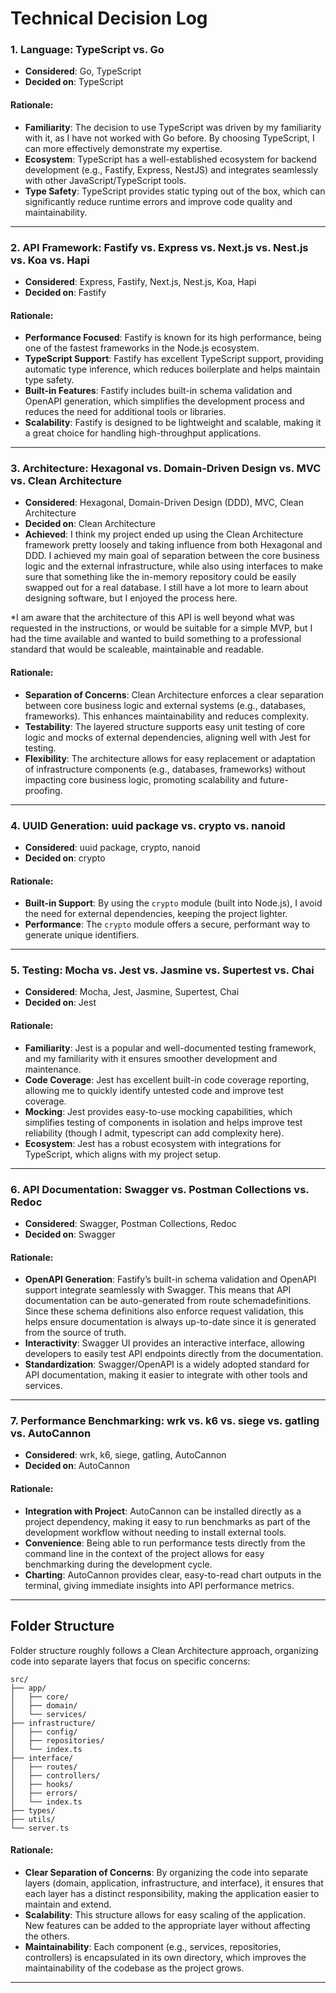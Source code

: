 # Technical Decision Log

### 1. **Language: TypeScript vs. Go**

- **Considered**: Go, TypeScript
- **Decided on**: TypeScript

#### Rationale:

- **Familiarity**: The decision to use TypeScript was driven by my familiarity with it, as I have not worked with Go before. By choosing TypeScript, I can more effectively demonstrate my expertise.
- **Ecosystem**: TypeScript has a well-established ecosystem for backend development (e.g., Fastify, Express, NestJS) and integrates seamlessly with other JavaScript/TypeScript tools.
- **Type Safety**: TypeScript provides static typing out of the box, which can significantly reduce runtime errors and improve code quality and maintainability.

---

### 2. **API Framework: Fastify vs. Express vs. Next.js vs. Nest.js vs. Koa vs. Hapi**

- **Considered**: Express, Fastify, Next.js, Nest.js, Koa, Hapi
- **Decided on**: Fastify

#### Rationale:

- **Performance Focused**: Fastify is known for its high performance, being one of the fastest frameworks in the Node.js ecosystem.
- **TypeScript Support**: Fastify has excellent TypeScript support, providing automatic type inference, which reduces boilerplate and helps maintain type safety.
- **Built-in Features**: Fastify includes built-in schema validation and OpenAPI generation, which simplifies the development process and reduces the need for additional tools or libraries.
- **Scalability**: Fastify is designed to be lightweight and scalable, making it a great choice for handling high-throughput applications.

---

### 3. **Architecture: Hexagonal vs. Domain-Driven Design vs. MVC vs. Clean Architecture**

- **Considered**: Hexagonal, Domain-Driven Design (DDD), MVC, Clean Architecture
- **Decided on**: Clean Architecture
- **Achieved**: I think my project ended up using the Clean Architecture framework pretty loosely and taking influence from both Hexagonal and DDD. I achieved my main goal of separation between the core business logic and the external infrastructure, while also using interfaces to make sure that something like the in-memory repository could be easily swapped out for a real database. I still have a lot more to learn about designing software, but I enjoyed the process here.

\*I am aware that the architecture of this API is well beyond what was requested in the instructions, or would be suitable for a simple MVP, but I had the time available and wanted to build something to a professional standard that would be scaleable, maintainable and readable.

#### Rationale:

- **Separation of Concerns**: Clean Architecture enforces a clear separation between core business logic and external systems (e.g., databases, frameworks). This enhances maintainability and reduces complexity.
- **Testability**: The layered structure supports easy unit testing of core logic and mocks of external dependencies, aligning well with Jest for testing.
- **Flexibility**: The architecture allows for easy replacement or adaptation of infrastructure components (e.g., databases, frameworks) without impacting core business logic, promoting scalability and future-proofing.

---

### 4. **UUID Generation: uuid package vs. crypto vs. nanoid**

- **Considered**: uuid package, crypto, nanoid
- **Decided on**: crypto

#### Rationale:

- **Built-in Support**: By using the `crypto` module (built into Node.js), I avoid the need for external dependencies, keeping the project lighter.
- **Performance**: The `crypto` module offers a secure, performant way to generate unique identifiers.

---

### 5. **Testing: Mocha vs. Jest vs. Jasmine vs. Supertest vs. Chai**

- **Considered**: Mocha, Jest, Jasmine, Supertest, Chai
- **Decided on**: Jest

#### Rationale:

- **Familiarity**: Jest is a popular and well-documented testing framework, and my familiarity with it ensures smoother development and maintenance.
- **Code Coverage**: Jest has excellent built-in code coverage reporting, allowing me to quickly identify untested code and improve test coverage.
- **Mocking**: Jest provides easy-to-use mocking capabilities, which simplifies testing of components in isolation and helps improve test reliability (though I admit, typescript can add complexity here).
- **Ecosystem**: Jest has a robust ecosystem with integrations for TypeScript, which aligns with my project setup.

---

### 6. **API Documentation: Swagger vs. Postman Collections vs. Redoc**

- **Considered**: Swagger, Postman Collections, Redoc
- **Decided on**: Swagger

#### Rationale:

- **OpenAPI Generation**: Fastify’s built-in schema validation and OpenAPI support integrate seamlessly with Swagger. This means that API documentation can be auto-generated from route schemadefinitions. Since these schema definitions also enforce request validation, this helps ensure documentation is always up-to-date since it is generated from the source of truth.
- **Interactivity**: Swagger UI provides an interactive interface, allowing developers to easily test API endpoints directly from the documentation.
- **Standardization**: Swagger/OpenAPI is a widely adopted standard for API documentation, making it easier to integrate with other tools and services.

---

### 7. **Performance Benchmarking: wrk vs. k6 vs. siege vs. gatling vs. AutoCannon**

- **Considered**: wrk, k6, siege, gatling, AutoCannon
- **Decided on**: AutoCannon

#### Rationale:

- **Integration with Project**: AutoCannon can be installed directly as a project dependency, making it easy to run benchmarks as part of the development workflow without needing to install external tools.
- **Convenience**: Being able to run performance tests directly from the command line in the context of the project allows for easy benchmarking during the development cycle.
- **Charting**: AutoCannon provides clear, easy-to-read chart outputs in the terminal, giving immediate insights into API performance metrics.

---

## Folder Structure

Folder structure roughly follows a Clean Architecture approach, organizing code into separate layers that focus on specific concerns:

```
src/
├── app/
│   ├── core/
│   ├── domain/
│   └── services/
├── infrastructure/
│   ├── config/
│   ├── repositories/
│   └── index.ts
├── interface/
│   ├── routes/
│   ├── controllers/
│   ├── hooks/
│   ├── errors/
│   └── index.ts
├── types/
├── utils/
└── server.ts
```

#### Rationale:

- **Clear Separation of Concerns**: By organizing the code into separate layers (domain, application, infrastructure, and interface), it ensures that each layer has a distinct responsibility, making the application easier to maintain and extend.
- **Scalability**: This structure allows for easy scaling of the application. New features can be added to the appropriate layer without affecting the others.
- **Maintainability**: Each component (e.g., services, repositories, controllers) is encapsulated in its own directory, which improves the maintainability of the codebase as the project grows.

---
